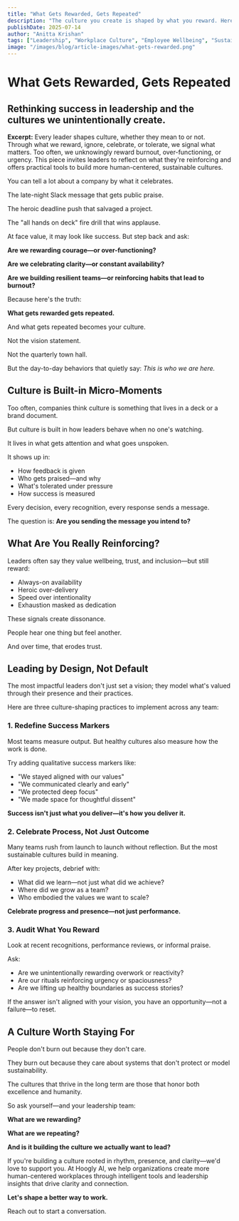 ```yaml
---
title: "What Gets Rewarded, Gets Repeated"
description: "The culture you create is shaped by what you reward. Here's how to shift success signals for sustainable, human-centered leadership."
publishDate: 2025-07-14
author: "Anitta Krishan"
tags: ["Leadership", "Workplace Culture", "Employee Wellbeing", "Sustainable Work", "Recognition Practices"]
image: "/images/blog/article-images/what-gets-rewarded.png"
---
```


# What Gets Rewarded, Gets Repeated

## Rethinking success in leadership and the cultures we unintentionally create.

**Excerpt:** Every leader shapes culture, whether they mean to or not. Through what we reward, ignore, celebrate, or tolerate, we signal what matters. Too often, we unknowingly reward burnout, over-functioning, or urgency. This piece invites leaders to reflect on what they're reinforcing and offers practical tools to build more human-centered, sustainable cultures.

You can tell a lot about a company by what it celebrates.

The late-night Slack message that gets public praise.

The heroic deadline push that salvaged a project.

The "all hands on deck" fire drill that wins applause.

At face value, it may look like success. But step back and ask:

**Are we rewarding courage—or over-functioning?**

**Are we celebrating clarity—or constant availability?**

**Are we building resilient teams—or reinforcing habits that lead to burnout?**

Because here's the truth:

**What gets rewarded gets repeated.**

And what gets repeated becomes your culture.

Not the vision statement.

Not the quarterly town hall.

But the day-to-day behaviors that quietly say: *This is who we are here.*

## Culture is Built-in Micro-Moments

Too often, companies think culture is something that lives in a deck or a brand document.

But culture is built in how leaders behave when no one's watching.

It lives in what gets attention and what goes unspoken.

It shows up in:

- How feedback is given
- Who gets praised—and why
- What's tolerated under pressure
- How success is measured

Every decision, every recognition, every response sends a message.

The question is: **Are you sending the message you intend to?**

## What Are You Really Reinforcing?

Leaders often say they value wellbeing, trust, and inclusion—but still reward:

- Always-on availability
- Heroic over-delivery
- Speed over intentionality
- Exhaustion masked as dedication

These signals create dissonance.

People hear one thing but feel another.

And over time, that erodes trust.

## Leading by Design, Not Default

The most impactful leaders don't just set a vision; they model what's valued through their presence and their practices.

Here are three culture-shaping practices to implement across any team:

### 1. Redefine Success Markers

Most teams measure output. But healthy cultures also measure how the work is done.

Try adding qualitative success markers like:

- "We stayed aligned with our values"
- "We communicated clearly and early"
- "We protected deep focus"
- "We made space for thoughtful dissent"

**Success isn't just what you deliver—it's how you deliver it.**

### 2. Celebrate Process, Not Just Outcome

Many teams rush from launch to launch without reflection. But the most sustainable cultures build in meaning.

After key projects, debrief with:

- What did we learn—not just what did we achieve?
- Where did we grow as a team?
- Who embodied the values we want to scale?

**Celebrate progress and presence—not just performance.**

### 3. Audit What You Reward

Look at recent recognitions, performance reviews, or informal praise.

Ask:

- Are we unintentionally rewarding overwork or reactivity?
- Are our rituals reinforcing urgency or spaciousness?
- Are we lifting up healthy boundaries as success stories?

If the answer isn't aligned with your vision, you have an opportunity—not a failure—to reset.

## A Culture Worth Staying For

People don't burn out because they don't care.

They burn out because they care about systems that don't protect or model sustainability.

The cultures that thrive in the long term are those that honor both excellence and humanity.

So ask yourself—and your leadership team:

**What are we rewarding?**

**What are we repeating?**

**And is it building the culture we actually want to lead?**

If you're building a culture rooted in rhythm, presence, and clarity—we'd love to support you. At Hoogly AI, we help organizations create more human-centered workplaces through intelligent tools and leadership insights that drive clarity and connection.

**Let's shape a better way to work.**

Reach out to start a conversation. 